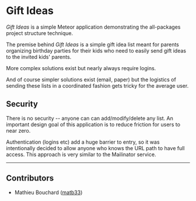 # Gift Ideas

*Gift Ideas* is a simple Meteor application demonstrating the all-packages
project structure technique.

The premise behind *Gift Ideas* is a simple gift idea list meant for parents
organizing birthday parties for their kids who need to easily send gift ideas
to the invited kids' parents.

More complex solutions exist but nearly always require logins.

And of course simpler solutions exist (email, paper) but the logistics of
sending these lists in a coordinated fashion gets tricky for the average user.

## Security

There is no security -- anyone can can add/modify/delete any list. An important
design goal of this application is to reduce friction for users to near zero.

Authentication (logins etc) add a huge barrier to entry, so it was intentionally
decided to allow anyone who knows the URL path to have full access. This
approach is very similar to the Mailinator service.

--------------------------------------------------------------------------------

## Contributors

- Mathieu Bouchard ([matb33](https://github.com/matb33))